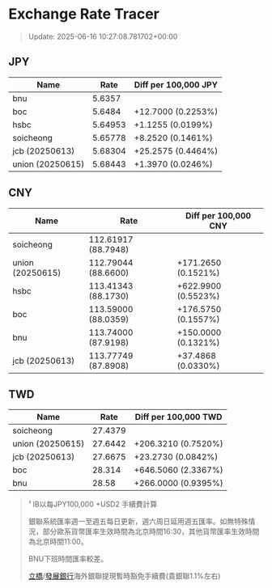 # Exchange Rate Tracer

> Update: 2025-06-16 10:27:08.781702+00:00

## JPY

| Name             |    Rate | Diff per 100,000 JPY   |
|------------------|---------|------------------------|
| bnu              | 5.6357  |                        |
| boc              | 5.6484  | +12.7000 (0.2253%)     |
| hsbc             | 5.64953 | +1.1255 (0.0199%)      |
| soicheong        | 5.65778 | +8.2520 (0.1461%)      |
| jcb (20250613)   | 5.68304 | +25.2575 (0.4464%)     |
| union (20250615) | 5.68443 | +1.3970 (0.0246%)      |

## CNY

| Name             | Rate                | Diff per 100,000 CNY   |
|------------------|---------------------|------------------------|
| soicheong        | 112.61917	(88.7948) |                        |
| union (20250615) | 112.79044	(88.6600) | +171.2650 (0.1521%)    |
| hsbc             | 113.41343	(88.1730) | +622.9900 (0.5523%)    |
| boc              | 113.59000	(88.0359) | +176.5750 (0.1557%)    |
| bnu              | 113.74000	(87.9198) | +150.0000 (0.1321%)    |
| jcb (20250613)   | 113.77749	(87.8908) | +37.4868 (0.0330%)     |

## TWD

| Name             |    Rate | Diff per 100,000 TWD   |
|------------------|---------|------------------------|
| soicheong        | 27.4379 |                        |
| union (20250615) | 27.6442 | +206.3210 (0.7520%)    |
| jcb (20250613)   | 27.6675 | +23.2730 (0.0842%)     |
| boc              | 28.314  | +646.5060 (2.3367%)    |
| bnu              | 28.58   | +266.0000 (0.9395%)    |


> ¹ IB以每JPY100,000 +USD2 手續費計算
>
> 銀聯系統匯率週一至週五每日更新，週六周日延用週五匯率。如無特殊情況，部分歐系貨幣匯率生效時間為北京時間16:30，其他貨幣匯率生效時間為北京時間11:00。
>
> BNU下班時間匯率較差。
>
> [立橋](https://www.wlbank.com.mo/uploads/ueditor/file/20181211/1544536513900230.pdf)/[發展銀行](https://www.mdb.com.mo/Service_Charges_20230728.pdf)海外銀聯提現暫時豁免手續費(貴銀聯1.1%左右)

